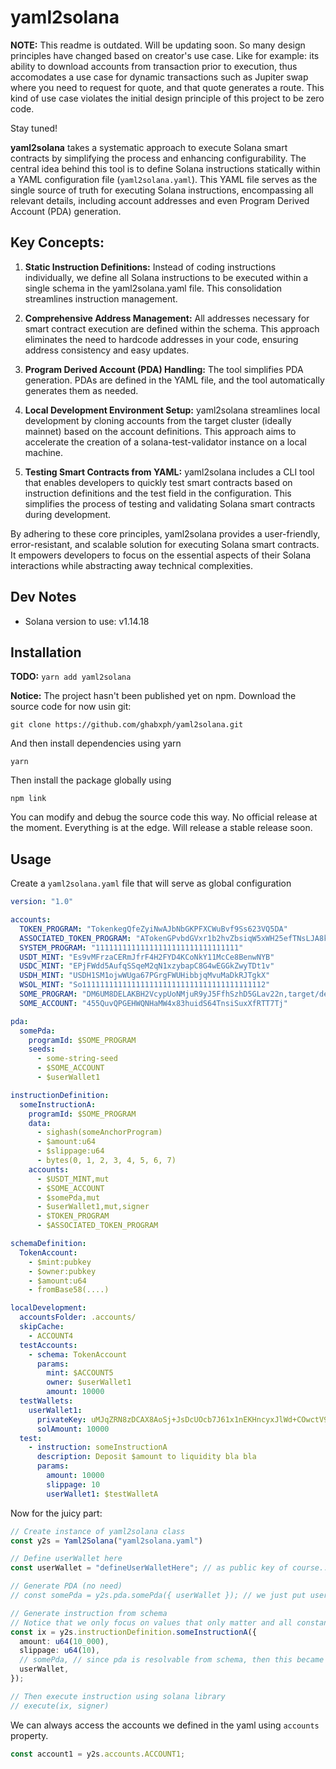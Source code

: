 # yaml2solana

**NOTE:** This readme is outdated. Will be updating soon. So many design principles have changed based on creator's use case. Like for example: its ability to download accounts from transaction prior to execution, thus accomodates a use case for dynamic transactions such as Jupiter swap where you need to request for quote, and that quote generates a route. This kind of use case violates the initial design principle of this project to be zero code.

Stay tuned!

**yaml2solana** takes a systematic approach to execute Solana smart contracts by simplifying the process and enhancing configurability. The central idea behind this tool is to define Solana instructions statically within a YAML configuration file (`yaml2solana.yaml`). This YAML file serves as the single source of truth for executing Solana instructions, encompassing all relevant details, including account addresses and even Program Derived Account (PDA) generation.

## Key Concepts:

1. **Static Instruction Definitions:** Instead of coding instructions individually, we define all Solana instructions to be executed within a single schema in the yaml2solana.yaml file. This consolidation streamlines instruction management.

2. **Comprehensive Address Management:** All addresses necessary for smart contract execution are defined within the schema. This approach eliminates the need to hardcode addresses in your code, ensuring address consistency and easy updates.

3. **Program Derived Account (PDA) Handling:** The tool simplifies PDA generation. PDAs are defined in the YAML file, and the tool automatically generates them as needed.

4. **Local Development Environment Setup:** yaml2solana streamlines local development by cloning accounts from the target cluster (ideally mainnet) based on the account definitions. This approach aims to accelerate the creation of a solana-test-validator instance on a local machine.

5. **Testing Smart Contracts from YAML:** yaml2solana includes a CLI tool that enables developers to quickly test smart contracts based on instruction definitions and the test field in the configuration. This simplifies the process of testing and validating Solana smart contracts during development.

By adhering to these core principles, yaml2solana provides a user-friendly, error-resistant, and scalable solution for executing Solana smart contracts. It empowers developers to focus on the essential aspects of their Solana interactions while abstracting away technical complexities.

## Dev Notes

* Solana version to use: v1.14.18

## Installation

**TODO:**
`yarn add yaml2solana`

**Notice:**
The project hasn't been published yet on npm. Download the source code for now usin git:

`git clone https://github.com/ghabxph/yaml2solana.git`

And then install dependencies using yarn

`yarn`

Then install the package globally using

`npm link`

You can modify and debug the source code this way. No official release at the moment. Everything is at the edge. Will release a stable release soon.


## Usage

Create a `yaml2solana.yaml` file that will serve as global configuration

```yaml
version: "1.0"

accounts:
  TOKEN_PROGRAM: "TokenkegQfeZyiNwAJbNbGKPFXCWuBvf9Ss623VQ5DA"
  ASSOCIATED_TOKEN_PROGRAM: "ATokenGPvbdGVxr1b2hvZbsiqW5xWH25efTNsLJA8knL"
  SYSTEM_PROGRAM: "11111111111111111111111111111111"
  USDT_MINT: "Es9vMFrzaCERmJfrF4H2FYD4KCoNkY11McCe8BenwNYB"
  USDC_MINT: "EPjFWdd5AufqSSqeM2qN1xzybapC8G4wEGGkZwyTDt1v"
  USDH_MINT: "USDH1SM1ojwWUga67PGrgFWUHibbjqMvuMaDkRJTgkX"
  WSOL_MINT: "So11111111111111111111111111111111111111112"
  SOME_PROGRAM: "DM6UM8DELAKBH2VcypUoNMjuR9yJ5FfhSzhD5GLav22n,target/deploy/some_program.so"
  SOME_ACCOUNT: "455QuvQPGEHWQNHaMW4x83huidS64TnsiSuxXfRTT7Tj"

pda:
  somePda:
    programId: $SOME_PROGRAM
    seeds:
      - some-string-seed
      - $SOME_ACCOUNT
      - $userWallet1

instructionDefinition:
  someInstructionA:
    programId: $SOME_PROGRAM
    data:
      - sighash(someAnchorProgram)
      - $amount:u64
      - $slippage:u64
      - bytes(0, 1, 2, 3, 4, 5, 6, 7)
    accounts:
      - $USDT_MINT,mut
      - $SOME_ACCOUNT
      - $somePda,mut
      - $userWallet1,mut,signer
      - $TOKEN_PROGRAM
      - $ASSOCIATED_TOKEN_PROGRAM

schemaDefinition:
  TokenAccount:
    - $mint:pubkey
    - $owner:pubkey
    - $amount:u64
    - fromBase58(....)

localDevelopment:
  accountsFolder: .accounts/
  skipCache:
    - ACCOUNT4
  testAccounts:
    - schema: TokenAccount
      params:
        mint: $ACCOUNT5
        owner: $userWallet1
        amount: 10000
  testWallets:
    userWallet1:
      privateKey: uMJqZRN8zDCAX8AoSj+JsDcUOcb7J61x1nEKHncyxJlWd+COwctV9eKLYK6NIABCqBdfPCcHgwRUJLb+lnNPYw==
      solAmount: 10000
  test:
    - instruction: someInstructionA
      description: Deposit $amount to liquidity bla bla
      params:
        amount: 10000
        slippage: 10
        userWallet1: $testWalletA
```

Now for the juicy part:

```ts
// Create instance of yaml2solana class
const y2s = Yaml2Solana("yaml2solana.yaml")

// Define userWallet here
const userWallet = "defineUserWalletHere"; // as public key of course...

// Generate PDA (no need)
// const somePda = y2s.pda.somePda({ userWallet }); // we just put userWallet variable here. Everything is defined in the yaml config file.

// Generate instruction from schema
// Notice that we only focus on values that only matter and all constant stuff are already defined in the config.
const ix = y2s.instructionDefinition.someInstructionA({
  amount: u64(10_000),
  slippage: u64(10),
  // somePda, // since pda is resolvable from schema, then this became optional
  userWallet,
});

// Then execute instruction using solana library
// execute(ix, signer)
```

We can always access the accounts we defined in the yaml using `accounts` property.

```ts
const account1 = y2s.accounts.ACCOUNT1;
```

